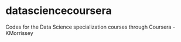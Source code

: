 # datasciencecoursera
Codes for the Data Science specialization courses through Coursera - KMorrissey
